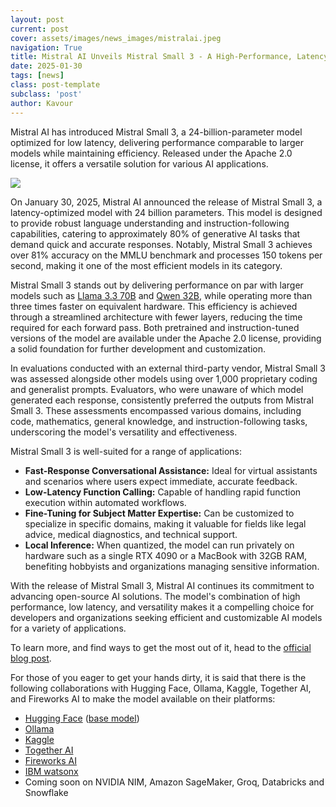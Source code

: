 ```yaml
---
layout: post
current: post
cover: assets/images/news_images/mistralai.jpeg
navigation: True
title: Mistral AI Unveils Mistral Small 3 - A High-Performance, Latency-Optimized Model
date: 2025-01-30
tags: [news]
class: post-template
subclass: 'post'
author: Kavour
---
```


<p>Mistral AI has introduced Mistral Small 3, a 24-billion-parameter model optimized for low latency, delivering performance comparable to larger models while maintaining efficiency. Released under the Apache 2.0 license, it offers a versatile solution for various AI applications.</p>

<img src='https://mistral.ai/images/news/mistral-small-3/up-and-to-the-left.png' />

<p>On January 30, 2025, Mistral AI announced the release of Mistral Small 3, a latency-optimized model with 24 billion parameters. This model is designed to provide robust language understanding and instruction-following capabilities, catering to approximately 80% of generative AI tasks that demand quick and accurate responses. Notably, Mistral Small 3 achieves over 81% accuracy on the MMLU benchmark and processes 150 tokens per second, making it one of the most efficient models in its category.</p>

<p>Mistral Small 3 stands out by delivering performance on par with larger models such as <a href='https://huggingface.co/meta-llama/Llama-3.3-70B-Instruct'>Llama 3.3 70B</a> and <a href='https://qwenlm.github.io/blog/qwen2.5-llm/'>Qwen 32B</a>, while operating more than three times faster on equivalent hardware. This efficiency is achieved through a streamlined architecture with fewer layers, reducing the time required for each forward pass. Both pretrained and instruction-tuned versions of the model are available under the Apache 2.0 license, providing a solid foundation for further development and customization.</p>

<p>In evaluations conducted with an external third-party vendor, Mistral Small 3 was assessed alongside other models using over 1,000 proprietary coding and generalist prompts. Evaluators, who were unaware of which model generated each response, consistently preferred the outputs from Mistral Small 3. These assessments encompassed various domains, including code, mathematics, general knowledge, and instruction-following tasks, underscoring the model's versatility and effectiveness.</p>

<p>Mistral Small 3 is well-suited for a range of applications:</p>
<ul>
    <li><strong>Fast-Response Conversational Assistance:</strong> Ideal for virtual assistants and scenarios where users expect immediate, accurate feedback.</li>
    <li><strong>Low-Latency Function Calling:</strong> Capable of handling rapid function execution within automated workflows.</li>
    <li><strong>Fine-Tuning for Subject Matter Expertise:</strong> Can be customized to specialize in specific domains, making it valuable for fields like legal advice, medical diagnostics, and technical support.</li>
    <li><strong>Local Inference:</strong> When quantized, the model can run privately on hardware such as a single RTX 4090 or a MacBook with 32GB RAM, benefiting hobbyists and organizations managing sensitive information.</li>
</ul>

<p>With the release of Mistral Small 3, Mistral AI continues its commitment to advancing open-source AI solutions. The model's combination of high performance, low latency, and versatility makes it a compelling choice for developers and organizations seeking efficient and customizable AI models for a variety of applications.</p>

<p> To learn more, and find ways to get the most out of it, head to the <a href='https://mistral.ai/news/mistral-small-3/'>official blog post</a>.</p>

<p> For those of you eager to get your hands dirty, it is said that there is the following collaborations with Hugging Face, Ollama, Kaggle, Together AI, and Fireworks AI to make the model available on their platforms:

<ul>
    <li><a href='https://huggingface.co/mistralai/Mistral-Small-24B-Instruct-2501'>Hugging Face</a> (<a href='https://huggingface.co/mistralai/Mistral-Small-24B-Base-2501'>base model</a>)</li>
    <li><a href='https://ollama.com/library/mistral-small'>Ollama</a></li>
    <li><a href='https://www.kaggle.com/models/mistral-ai/mistral-small-24b'>Kaggle</a></li>
    <li><a href='https://www.together.ai/models/mistral-small-3'>Together AI</a></li>
    <li><a href='https://fireworks.ai/models/fireworks/mistral-small-24b-instruct-2501'>Fireworks AI</a></li>
    <li><a href='https://www.ibm.com/products/watsonx-ai'>IBM watsonx</a></li>
    <li>Coming soon on NVIDIA NIM, Amazon SageMaker, Groq, Databricks and Snowflake</li>
</ul>